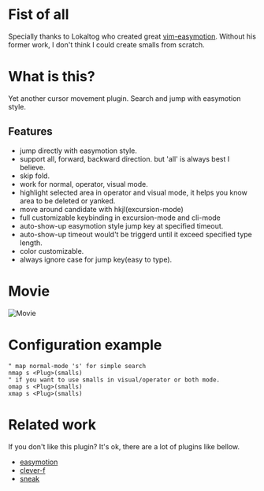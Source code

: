 # Fist of all

Specially thanks to Lokaltog who created great [vim-easymotion](https://github.com/Lokaltog/vim-easymotion).
Without his former work, I don't think I could create smalls from scratch.

# What is this?
Yet another cursor movement plugin.
Search and jump with easymotion style.

## Features
* jump directly with easymotion style.
* support all, forward, backward direction. but 'all' is always best I believe.
* skip fold.
* work for normal, operator, visual mode.
* highlight selected area in operator and visual mode, it helps you know area to be deleted or yanked.
* move around candidate with hkjl(excursion-mode)
* full customizable keybinding in excursion-mode and cli-mode
* auto-show-up easymotion style jump key at specified timeout.
* auto-show-up timeout would't be triggerd until it exceed specified type length.
* color customizable.
* always ignore case for jump key(easy to type).

# Movie
![Movie](http://gifzo.net/EPw2hiQAxN.gif)

# Configuration example

    " map normal-mode 's' for simple search
    nmap s <Plug>(smalls)
    " if you want to use smalls in visual/operator or both mode.
    omap s <Plug>(smalls)
    xmap s <Plug>(smalls)


# Related work
If you don't like this plugin? It's ok, there are a lot of plugins like bellow.  

* [easymotion](https://github.com/Lokaltog/vim-easymotion)
* [clever-f](https://github.com/rhysd/clever-f.vim)
* [sneak](https://github.com/justinmk/vim-sneak)
